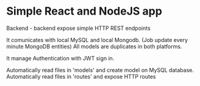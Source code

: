 # Simple React and NodeJS app

Backend - backend expose simple HTTP REST endpoints

It comunicates with local MySQL and local Mongodb. (Job update every minute MongoDB entities)
All models are duplicates in both platforms.

It manage Authentication with JWT sign in.

Automatically read files in 'models' and create model on MySQL database.
Automatically read files in 'routes' and expose HTTP routes
